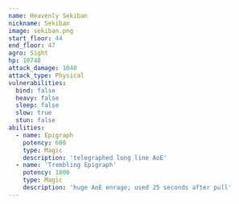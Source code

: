 ```yaml
---
name: Heavenly Sekiban
nickname: Sekiban
image: sekiban.png
start_floor: 44
end_floor: 47
agro: Sight
hp: 10748
attack_damage: 1048
attack_type: Physical
vulnerabilities:
  bind: false
  heavy: false
  sleep: false
  slow: true
  stun: false
abilities:
  - name: Epigraph
    potency: 600
    type: Magic
    description: 'telegraphed long line AoE'
  - name: 'Trembling Epigraph'
    potency: 1000
    type: Magic
    description: 'huge AoE enrage; used 25 seconds after pull'
---
```

